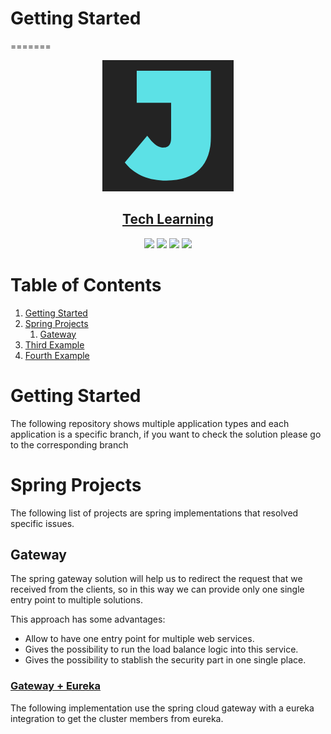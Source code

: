 

# Getting Started
=======
<p align="center">
    <a href="https://jonathanjaramorales.herokuapp.com">
        <img src="https://github.com/JJaraM/blog-microservice-ui/blob/master/src/main/resources/public/logo-210x.png" height="210">
    </a>
</p>

<p align="center">
    <h2 align="center">
        <a href="https://jonathanjaramorales.herokuapp.com">Tech Learning</a>
    </h2>
    <p align="center">
        <a href="https://jonathanjaramorales.herokuapp.com/category/184"><img src="https://img.shields.io/badge/-spring-fd6d75.svg"/></a>
        <a href="https://jonathanjaramorales.herokuapp.com/category/178"><img src="https://img.shields.io/badge/-spring%5Fboot-fd6d75.svg"/></a>
        <a href="https://jonathanjaramorales.herokuapp.com/category/214"><img src="https://img.shields.io/badge/-spring%5Fcloud-fd6d75.svg"/></a>
        <a href="https://jonathanjaramorales.herokuapp.com/category/215"><img src="https://img.shields.io/badge/-spring%5Fconfiguration%5Fserver-fd6d75.svg"/></a>
    </p>
</p>

# Table of Contents
1. [Getting Started](#getting-started)
2. [Spring Projects](#spring-projects)
    1. [Gateway](#gateway)
4. [Third Example](#third-example)
5. [Fourth Example](#fourth-examplehttpwwwfourthexamplecom)

# Getting Started
The following repository shows multiple application types and each application is a specific branch, if you want to check the solution please go to the corresponding branch

# Spring Projects
The following list of projects are spring implementations that resolved specific issues.

## Gateway
The spring gateway solution will help us to redirect the request that we received from the clients, so in this way we can provide only one single entry point to multiple solutions.

This approach has some advantages:
* Allow to have one entry point for multiple web services.
* Gives the possibility to run the load balance logic into this service.
* Gives the possibility to stablish the security part in one single place.

### [Gateway + Eureka](https://github.com/JJaraM/tech-learning/tree/spring/cloud/gateway/gateway-eureka-server)
The following implementation use the spring cloud gateway with a eureka integration to get the cluster members from eureka.

